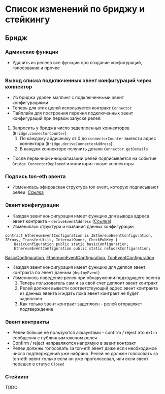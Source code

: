 # Список изменений по бриджу и стейкингу

## Бридж

### Админские функции

- Удалить из релеев все функции про создание конфигураций, голосование и прочее

### Вывод списка подключенных эвент конфигураций через коннектор

- Из бриджа удален маппинг с подключенными эвент конфигурациями
- Теперь для этих целей используется контракт `Connector`
- Пайплайн для построения перечня подключенных эвент конфигураций при первом запуске релея:
1. Запросить у бриджа число задеплоенных коннекторов (`Bridge.connectorCounter`)
    1. По каждому айдишнику от 0 до `connectorCounter` вывести адрес коннектора (`Bridge.deriveConnectorAddress`)
    2. В каждом коннекторе получить детали `Connector.getDetails`
- После первичной инициализации релей подписывается на событие `Bridge.ConnectorDeployed` и мониторит новые коннекторы

### Подпись ton-eth эвента

- Изменилась эфировская структура ton event, которую подписывают релеи. [Ссылка](../ethereum/contracts/interfaces/IBridge.sol)

### Эвент конфигурации

- Каждая эвент конфигурация имеет функцию для вывода адреса эвент контракта - `deriveEventAddress` ([Ссылка](../free-ton/contracts/bridge/event-configuration-contracts/EthereumEventConfiguration.sol))
- Изменилась структура и названия данных конфигурации

```
contract EthereumEventConfiguration is IEthereumEventConfiguration, IProxy, TransferUtils, InternalOwner, CheckPubKey {
    BasicConfiguration public static basicConfiguration;
    EthereumEventConfiguration public static networkConfiguration;
```

[BasicConfiguration](./../free-ton/contracts/bridge/interfaces/event-configuration-contracts/IBasicEventConfiguration.sol),
[EthereumEventConfiguration](./../free-ton/contracts/bridge/interfaces/event-configuration-contracts/IEthereumEventConfiguration.sol),
[TonEventConfiguration](./../free-ton/contracts/bridge/interfaces/event-configuration-contracts/ITonEventConfiguration.sol)

- Каждая эвент конфигурация имеет функцию для деплоя эвент контракта по эвент данным (`deployEvent`)
- Изменилось поведение релея при обнаружении подходящего эвента
    1. Теперь пользователь сам и за свой счет деплоит эвент контракт
    2. Релей должен вывести соответствующий адрес эвент контракта из данных эвента и ждать пока эвент контракт не будет задеплоен
    3. Как только эвент контракт задеплоен - релей отправляет подтверждение

### Эвент контракты

- Релеи больше не пользуются аккаунтами - confirm / reject это ext in сообщения с публичным ключом релея
- Confirm / reject направляются напрямую в эвент контракт
- Релеи должны голосовать за ton-eth эвент даже если необходимое число подтверждений уже набрано. Релей не должен
голосовать за ton-eth эвент только если он уже проголосовал, или если эвент перешел в статус `Closed`

### Стейкинг

TODO
